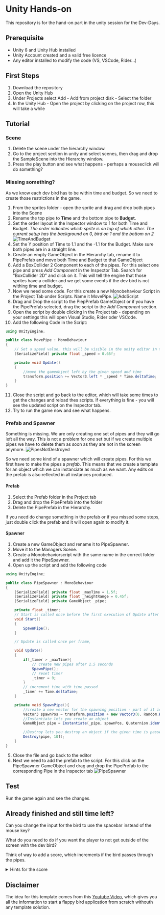 # Unity Hands-on

This repository is for the hand-on part in the unity session for the Dev-Days.

## Prerequisite

- Unity 6 and Unity Hub installed
- Unity Account created and a valid free licence
- Any editor installed to modify the code (VS, VSCode, Rider...)

## First Steps

1. Download the repository
2. Open the Unity Hub
3. Under Projects select Add - Add from project disk - Select the folder
4. In the Unity Hub - Open the project by clicking on the project row, this will take a while

## Tutorial

### Scene

1. Delete the scene under the hierarchy window.
2. Go to the project section in unity and select scenes, then drag and drop the SampleScene into the Hierarchy window.
3. Press the play button and see what happens - perhaps a mouseclick will do something?

### Missing something?

As we know each dev bird has to be within time and budget. So we need to create those restrictions in the game.

1. From the sprites folder - open the sprite and drag and drop both pipes into the Scene
2. Rename the top pipe to **Time** and the bottom pipe to **Budget**.
3. Set the order layout in the Inspector window to 1 for both Time and Budget.
   _The order indicates which sprite is on top of which other. The current setup has the background on 0, bird on 1 and the bottom on 2_
   ![TimeAndBudget](./Tutorial/TimeAndBudget.png)
4. Set the Y position of Time to 1.1 and the -1.1 for the Budget. Make sure both pipes are in a straight line.
5. Create an empty GameObject in the Hierarchy tab, rename it to PipePrefab and move both Time and Budget to that GameObject
6. Add a BoxCollider 2 Component to each of the pipes. For this select one pipe and press _Add Component_ in the Inspector Tab. Search for "BoxCollider 2D" and click on it. This will tell the engine that those sprites have a collider and we get some events if the dev bird is not withing time and budget.
7. Now we need some code. For this create a new Monobehaviour Script in the Project Tab under Scripts. Name it MovePipe.
   ![AddScript](./Tutorial/AddScript.png)
8. Drag and Drop the script to the PiepPrefab GameObject or if you have the PipePrefab selected, drag the script to the _Add Component_ section.
9. Open the script by double clicking in the Project tab - depending on your settings this will open Visual Studio, Rider oder VSCode.
10. Add the following Code in the Script:

```C#
using UnityEngine;

public class MovePipe : MonoBehaviour
{
    // Set a speed value, this will be visible in the unity editor in the inspector section
    [SerializeField] private float _speed = 0.65f;

    private void Update()
    {
        //move the gameobject left by the given speed and time
        transform.position += Vector3.left * _speed * Time.deltaTime;
    }
}
```

11. Close the script and go back to the editor, which will take some times to get the changes and reload thes scripts. If everything is fine - you will see the updated script on the Inspector tab.
12. Try to run the game now and see what happens.

### Prefab and Spawner

Something is missing. We are only creating one set of pipes and they will go left all the way. This is not a problem for one set but if we create multiple pipes we have to delete them as soon as they are not in the screen anymore.
![PipesNotDestroyed](./Tutorial/PipesNotDestroyed.png)

So we need some kind of a spawner which will create pipes. For this we first have to make the pipes a _prefab_. This means that we create a template for an object which we can instanciate as much as we want. Any edits on the prefab is also reflected in all instances produced.

#### Prefab

1. Select the Prefab folder in the Project tab
2. Drag and drop the PipePrefab into the folder
3. Delete the PipePrefab in the Hierarchy.

If you need do change something in the prefab or if you missed some steps, just double click the prefab and it will open again to modify it.

#### Spawner

1. Create a new GameObject and rename it to PipeSpawner.
2. Move it to the Managers Scene.
3. Create a Monobehaviorscript with the same name in the correct folder and add it the PipeSpawner.
4. Open up the script and add the following code

```C#
using UnityEngine;

public class PipeSpawner : MonoBehaviour
{
    [SerializeField] private float _maxTime = 1.5f;
    [SerializeField] private float _heightRange = 0.45f;
    [SerializeField] private GameObject _pipe;

    private float _timer;
    // Start is called once before the first execution of Update after the MonoBehaviour is created
    void Start()
    {
        SpawnPipe();
    }

    // Update is called once per frame,

    void Update()
    {
        if(_timer > _maxTime){
            // create new pipes after 1.5 seconds
            SpawnPipe();
            // reset timer
            _timer = 0;
        }
        // increment time with time passed
        _timer += Time.deltaTime;
    }

    private void SpawnPipe(){
        //create a new vector for the spawning position - part of it is random so that the pipe oppenings are not all the same
        Vector3 spawnPos = transform.position + new Vector3(0, Random.Range(-_heightRange, _heightRange));
        //Instantiate lets you create an object
        GameObject pipe = Instantiate(_pipe, spawnPos, Quaternion.identity);

        //Destroy lets you destroy an object if the given time is passed (here 10 seconds).
        Destroy(pipe, 10f);
    }
}
```

5. Close the file and go back to the editor
6. Next we need to add the prefab to the script. For this click on the PipeSpawner GameObject and drag and drop the PipePrefab to the corresponding Pipe in the Inspector tab
   ![PipeSpawner](./Tutorial/PipeSpawner.png)

## Test

Run the game again and see the changes.

## Already finished and still time left?

Can you change the input for the bird to use the spacebar instead of the mouse key?

What do you need to do if you want the player to not get outside of the screen with the dev bird?

Think of way to add a score, which increments if the bird passes through the pipes.

<details>
<summary>Hints for the score</summary>

- you will need some text in the UI
- a counter variable, reset on a new game
- a collision object between the pipe with a trigger
- logic which increments the counter

**for more hints, have a look at this [Video](https://youtu.be/hKGzSYXPQwY?t=264)**

</details>

## Disclaimer

The idea for this template comes from this
[Youtube Video](https://www.youtube.com/watch?v=hKGzSYXPQwY), which gives you all the information to start a flappy bird application from scratch withouth any template solution.

